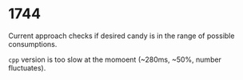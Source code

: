 # 1744

Current approach checks if desired candy is in the range of possible consumptions.

`cpp` version is too slow at the momoent (~280ms, ~50%, number fluctuates).
